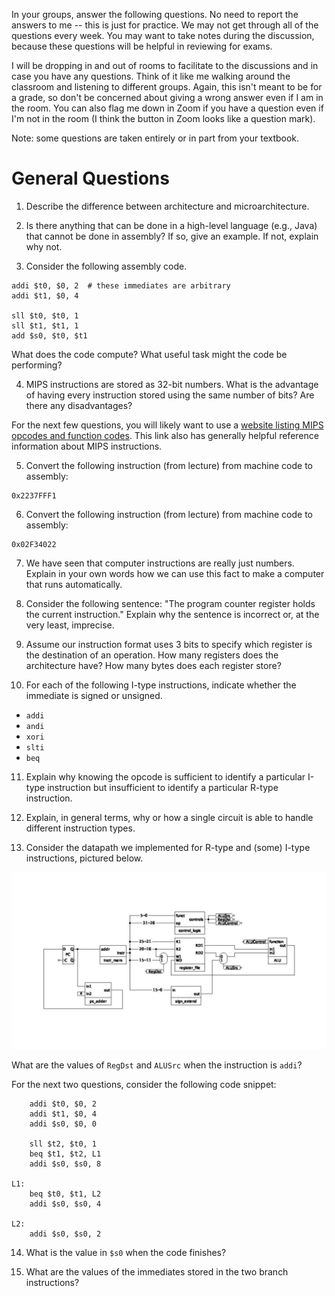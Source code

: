 In your groups, answer the following questions.
No need to report the answers to me --
this is just for practice.
We may not get through all of the questions every week.
You may want to take notes during the discussion,
because these questions will be helpful in reviewing for exams.

I will be dropping in and out of rooms to facilitate to the discussions and in
case you have any questions.
Think of it like me walking around the classroom and listening to different
groups.
Again, this isn't meant to be for a grade,
so don't be concerned about giving a wrong answer even if I am in the room.
You can also flag me down in Zoom if you have a question even if I'm not in the
room
(I think the button in Zoom looks like a question mark).

Note: some questions are taken entirely or in part from your textbook.

# General Questions

1. Describe the difference between architecture and microarchitecture.

2. Is there anything that can be done in a high-level language (e.g., Java)
that cannot be done in assembly?
If so, give an example.
If not, explain why not.

3. Consider the following assembly code.
```
addi $t0, $0, 2  # these immediates are arbitrary
addi $t1, $0, 4

sll $t0, $t0, 1
sll $t1, $t1, 1
add $s0, $t0, $t1
```
What does the code compute?
What useful task might the code be performing?

4. MIPS instructions are stored as 32-bit numbers.
What is the advantage of having every instruction stored using the same
number of bits?
Are there any disadvantages?

For the next few questions,
you will likely want to use a
[website listing MIPS opcodes and function codes](https://uweb.engr.arizona.edu/~ece369/Resources/spim/MIPSReference.pdf).
This link also has generally helpful reference information about MIPS
instructions.

5. Convert the following instruction (from lecture) from machine code to
assembly:
```
0x2237FFF1
```

6. Convert the following instruction (from lecture) from machine code to
assembly:
```
0x02F34022
```

7. We have seen that computer instructions are really just numbers.
Explain in your own words how we can use this fact to make a computer that runs
automatically.

8. Consider the following sentence:
"The program counter register holds the current instruction."
Explain why the sentence is incorrect or, at the very least, imprecise.

9. Assume our instruction format uses 3 bits to specify which register is the
destination of an operation.
How many registers does the architecture have?
How many bytes does each register store?

10. For each of the following I-type instructions,
indicate whether the immediate is signed or unsigned.
* `addi`
* `andi`
* `xori`
* `slti`
* `beq`

11. Explain why knowing the opcode is sufficient to identify a particular
I-type instruction but insufficient to identify a particular R-type
instruction.

12. Explain, in general terms,
why or how a single circuit is able to handle different instruction types.

13. Consider the datapath we implemented for R-type and (some) I-type
instructions, pictured below.

![R and I datapath](images/r_i_type.png)

What are the values of `RegDst` and `ALUSrc` when the instruction is `addi`?

For the next two questions, consider the following code snippet:
```
    addi $t0, $0, 2
    addi $t1, $0, 4
    addi $s0, $0, 0

    sll $t2, $t0, 1
    beq $t1, $t2, L1
    addi $s0, $s0, 8

L1:
    beq $t0, $t1, L2
    addi $s0, $s0, 4

L2:
    addi $s0, $s0, 2
```

14. What is the value in `$s0` when the code finishes?

15. What are the values of the immediates stored in the two branch
instructions?
